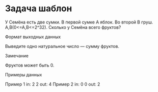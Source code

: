 <!-- RUSSIAN -->
# Задача шаблон

У Семёна есть две сумки. В первой сумке A яблок. Во второй B груш. A,B(0<=A,B<=2^32).
Сколько у Семёна всего фруктов?

Формат выходных данных

Выведите одно натуральное число — сумму фруктов.

Замечание

Фруктов может быть 0.

Примеры данных

Пример 1
in:
2 2
out:
4
Пример 2
in:
0 0
out:
2